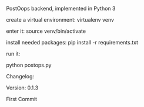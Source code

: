 PostOops backend, implemented in Python 3

create a virtual environment:
virtualenv venv

enter it:
source venv/bin/activate

install needed packages:
pip install -r requirements.txt

run it:

python postops.py

Changelog:

Version: 0.1.3

First Commit